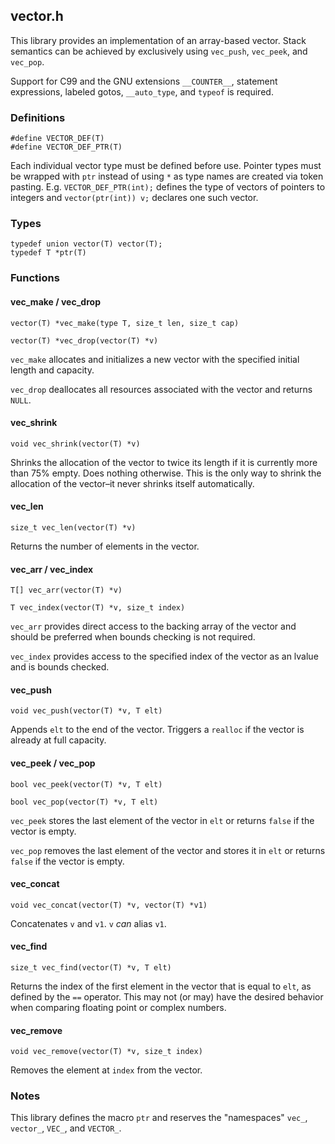 ## vector.h
This library provides an implementation of an array-based vector. Stack
semantics can be achieved by exclusively using `vec_push`, `vec_peek`, and
`vec_pop`.

Support for C99 and the GNU extensions `__COUNTER__`, statement expressions,
labeled gotos, `__auto_type`, and `typeof` is required.

### Definitions
```
#define VECTOR_DEF(T)
#define VECTOR_DEF_PTR(T)
```
Each individual vector type must be defined before use. Pointer types must be
wrapped with `ptr` instead of using `*` as type names are created via token
pasting. E.g. `VECTOR_DEF_PTR(int);` defines the type of vectors of pointers to
integers and `vector(ptr(int)) v;` declares one such vector.

### Types
```
typedef union vector(T) vector(T);
typedef T *ptr(T)
```

### Functions
#### vec_make / vec_drop
```
vector(T) *vec_make(type T, size_t len, size_t cap)

vector(T) *vec_drop(vector(T) *v)
```
`vec_make` allocates and initializes a new vector with the specified initial
length and capacity.

`vec_drop` deallocates all resources associated with the vector and returns
`NULL`.

#### vec_shrink
```
void vec_shrink(vector(T) *v)
```
Shrinks the allocation of the vector to twice its length if it is currently
more than 75% empty. Does nothing otherwise. This is the only way to shrink the
allocation of the vector–it never shrinks itself automatically.

#### vec_len
```
size_t vec_len(vector(T) *v)
```
Returns the number of elements in the vector.

#### vec_arr / vec_index
```
T[] vec_arr(vector(T) *v)

T vec_index(vector(T) *v, size_t index)
```
`vec_arr` provides direct access to the backing array of the vector and should
be preferred when bounds checking is not required.

`vec_index` provides access to the specified index of the vector as an lvalue
and is bounds checked.

#### vec_push
```
void vec_push(vector(T) *v, T elt)
```
Appends `elt` to the end of the vector. Triggers a `realloc` if the vector is
already at full capacity.

#### vec_peek / vec_pop
```
bool vec_peek(vector(T) *v, T elt)

bool vec_pop(vector(T) *v, T elt)
```
`vec_peek` stores the last element of the vector in `elt` or returns `false` if
the vector is empty.

`vec_pop` removes the last element of the vector and stores it in `elt` or
returns `false` if the vector is empty.

#### vec_concat
```
void vec_concat(vector(T) *v, vector(T) *v1)
```
Concatenates `v` and `v1`. `v` *can* alias `v1`.

#### vec_find
```
size_t vec_find(vector(T) *v, T elt)
```
Returns the index of the first element in the vector that is equal to `elt`, as
defined by the `==` operator. This may not (or may) have the desired behavior
when comparing floating point or complex numbers.

#### vec_remove
```
void vec_remove(vector(T) *v, size_t index)
```
Removes the element at `index` from the vector.

### Notes
This library defines the macro `ptr` and reserves the "namespaces" `vec_`,
`vector_`, `VEC_`, and `VECTOR_`.
